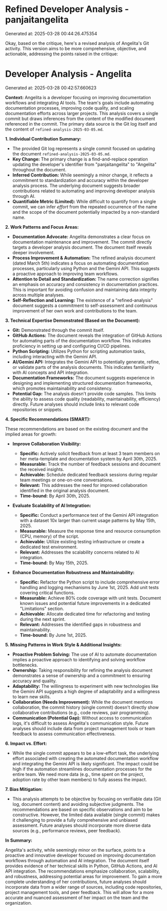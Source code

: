 # Refined Developer Analysis - panjaitangelita
Generated at: 2025-03-28 00:44:26.475354

Okay, based on the critique, here's a revised analysis of Angelita's Git activity. This version aims to be more comprehensive, objective, and actionable, addressing the points raised in the critique:

# Developer Analysis - Angelita

Generated at: 2025-03-28 00:42:57.660623

**Context:** Angelita is a developer focusing on improving documentation workflows and integrating AI tools.  The team's goals include automating documentation processes, improving code quality, and scaling documentation efforts across larger projects. This analysis covers a single commit but draws inferences from the content of the modified document referenced in the commit. The primary data source is the Git log itself and the content of `refined-analysis-2025-03-05.md`.

**1. Individual Contribution Summary:**

*   The provided Git log represents a single commit focused on updating the document `refined-analysis-2025-03-05.md`.
*   **Key Change:** The primary change is a find-and-replace operation updating the developer's identifier from "panjaitangelita" to "Angelita" throughout the document.
*   **Inferred Contribution:** While seemingly a minor change, it reflects a commitment to standardization and accuracy within the developer analysis process.  The underlying document suggests broader contributions related to automating and improving developer analysis through AI.
*   **Quantifiable Metric (Limited):** While difficult to quantify from a single commit, we can infer *effort* from the repeated occurrence of the name and the scope of the document potentially impacted by a non-standard name.

**2. Work Patterns and Focus Areas:**

*   **Documentation Advocate:** Angelita demonstrates a clear focus on documentation maintenance and improvement. The commit directly targets a developer analysis document. The document itself reveals deeper involvement.
*   **Process Improvement & Automation:**  The refined analysis document (dated March 5th) indicates a focus on automating documentation processes, particularly using Python and the Gemini API. This suggests a proactive approach to improving team workflows.
*   **Attention to Detail and Standardization:** The name correction signifies an emphasis on accuracy and consistency in documentation practices.  This is important for avoiding confusion and maintaining data integrity across multiple analyses.
*   **Self-Reflection and Learning:** The existence of a "refined-analysis" document suggests a commitment to self-assessment and continuous improvement of her own work and contributions to the team.

**3. Technical Expertise Demonstrated (Based on the Document):**

*   **Git:** Demonstrated through the commit itself.
*   **GitHub Actions:** The document reveals the integration of GitHub Actions for automating parts of the documentation workflow. This indicates proficiency in setting up and configuring CI/CD pipelines.
*   **Python Scripting:** Utilizes Python for scripting automation tasks, including interacting with the Gemini API.
*   **AI/Gemini API:** Integrates the Gemini API to potentially generate, refine, or validate parts of the analysis documents. This indicates familiarity with AI concepts and API integration.
*   **Documentation Frameworks:** The document suggests experience in designing and implementing structured documentation frameworks, which promotes maintainability and consistency.
*   **Potential Gap:** The analysis doesn't provide code samples. This limits the ability to assess code quality (readability, maintainability, efficiency) directly. Future analyses should include links to relevant code repositories or snippets.

**4. Specific Recommendations (SMART):**

These recommendations are based on the existing document and the implied areas for growth:

*   **Improve Collaboration Visibility:**
    *   **Specific:** Actively solicit feedback from at least 3 team members on her meta-template and documentation system by April 30th, 2025.
    *   **Measurable:** Track the number of feedback sessions and document the received insights.
    *   **Achievable:** Schedule dedicated feedback sessions during regular team meetings or one-on-one conversations.
    *   **Relevant:** This addresses the need for improved collaboration identified in the original analysis document.
    *   **Time-bound:** By April 30th, 2025.

*   **Evaluate Scalability of AI Integration:**
    *   **Specific:** Conduct a performance test of the Gemini API integration with a dataset 10x larger than current usage patterns by May 15th, 2025.
    *   **Measurable:** Measure the response time and resource consumption (CPU, memory) of the script.
    *   **Achievable:** Utilize existing testing infrastructure or create a dedicated test environment.
    *   **Relevant:** Addresses the scalability concerns related to AI integration.
    *   **Time-bound:** By May 15th, 2025.

*   **Enhance Documentation Robustness and Maintainability:**
    *   **Specific:** Refactor the Python script to include comprehensive error handling and logging mechanisms by June 1st, 2025. Add unit tests covering critical functions.
    *   **Measurable:** Achieve 80% code coverage with unit tests. Document known issues and potential future improvements in a dedicated "Limitations" section.
    *   **Achievable:** Allocate dedicated time for refactoring and testing during the next sprint.
    *   **Relevant:** Addresses the identified gaps in robustness and maintainability.
    *   **Time-bound:** By June 1st, 2025.

**5. Missing Patterns in Work Style & Additional Insights:**

*   **Proactive Problem Solving:** The use of AI to automate documentation implies a proactive approach to identifying and solving workflow bottlenecks.
*   **Ownership:** Taking responsibility for refining the analysis document demonstrates a sense of ownership and a commitment to ensuring accuracy and quality.
*   **Adaptability:** The willingness to experiment with new technologies like the Gemini API suggests a high degree of adaptability and a willingness to learn new skills.
*   **Collaboration (Needs Improvement):** While the document mentions collaboration, the commit history (single commit) doesn't directly show collaborative contributions (e.g., code reviews, pair programming).
*   **Communication (Potential Gap):** Without access to communication logs, it's difficult to assess Angelita's communication style. Future analyses should include data from project management tools or team feedback to assess communication effectiveness.

**6. Impact vs. Effort:**

*   While the single commit appears to be a low-effort task, the underlying effort associated with creating the automated documentation workflow and integrating the Gemini API is likely significant. The impact could be high if the automation streamlines documentation processes for the entire team. We need more data (e.g., time spent on the project, adoption rate by other team members) to fully assess the impact.

**7. Bias Mitigation:**

*   This analysis attempts to be objective by focusing on verifiable data (Git log, document content) and avoiding subjective judgments. The recommendations are based on specific observations and aim to be constructive. However, the limited data available (single commit) makes it challenging to provide a fully comprehensive and unbiased assessment. Future analyses should incorporate more diverse data sources (e.g., performance reviews, peer feedback).

**In Summary:**

Angelita's activity, while seemingly minor on the surface, points to a proactive and innovative developer focused on improving documentation workflows through automation and AI integration. The document itself provides evidence of her technical skills in Python, GitHub Actions, and AI API integration. The recommendations emphasize collaboration, scalability, and robustness, addressing potential areas for improvement. To gain a more complete understanding of her contributions, future analyses should incorporate data from a wider range of sources, including code repositories, project management tools, and peer feedback. This will allow for a more accurate and nuanced assessment of her impact on the team and the organization.
